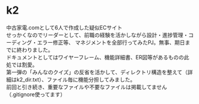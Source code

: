 # k2
中古家電.comとして6人で作成した疑似ECサイト<br>
せっかくなのでリーダーとして、前職の経験を活かしながら設計・進捗管理・コーディング・エラー修正等、
マネジメントを全部行ってみたPJ。無事、期日までに終わりました。<br>
ドキュメントとしてはワイヤーフレーム、機能詳細書、ER図等があるものの此処では割愛。<br>
第一弾の「みんなのクイズ」の反省を活かして、ディレクトリ構造を整えて（詳細はk2_dir.txt）、ファイル毎に機能分担してみました。<br>
前回と引き続き、重要なファイルや不要なファイルは掲載してません（.gitignore使ってます）
